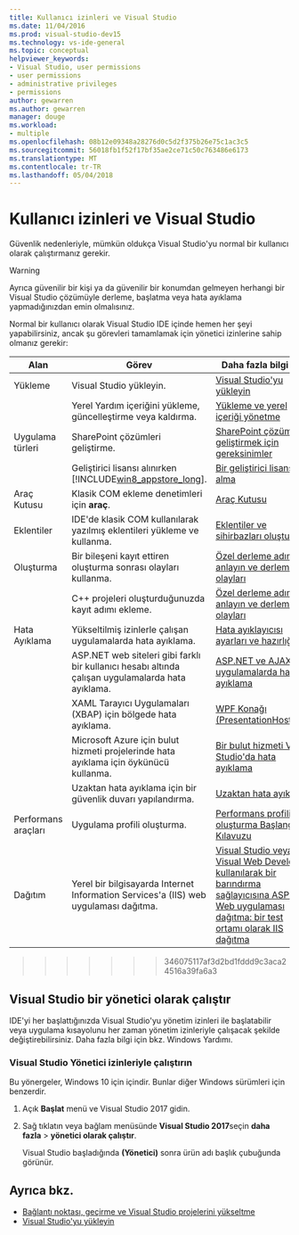 ```yaml
---
title: Kullanıcı izinleri ve Visual Studio
ms.date: 11/04/2016
ms.prod: visual-studio-dev15
ms.technology: vs-ide-general
ms.topic: conceptual
helpviewer_keywords:
- Visual Studio, user permissions
- user permissions
- administrative privileges
- permissions
author: gewarren
ms.author: gewarren
manager: douge
ms.workload:
- multiple
ms.openlocfilehash: 08b12e09348a28276d0c5d2f375b26e75c1ac3c5
ms.sourcegitcommit: 56018fb1f52f17bf35ae2ce71c50c763486e6173
ms.translationtype: MT
ms.contentlocale: tr-TR
ms.lasthandoff: 05/04/2018
---
```

# <a name="user-permissions-and-visual-studio"></a>Kullanıcı izinleri ve Visual Studio

Güvenlik nedenleriyle, mümkün oldukça Visual Studio'yu normal bir kullanıcı olarak çalıştırmanız gerekir.

> [!WARNING]
> Ayrıca güvenilir bir kişi ya da güvenilir bir konumdan gelmeyen herhangi bir Visual Studio çözümüyle derleme, başlatma veya hata ayıklama yapmadığınızdan emin olmalısınız.

Normal bir kullanıcı olarak Visual Studio IDE içinde hemen her şeyi yapabilirsiniz, ancak şu görevleri tamamlamak için yönetici izinlerine sahip olmanız gerekir:

|Alan|Görev|Daha fazla bilgi için|
|----------|----------|--------------------------|
|Yükleme|Visual Studio yükleyin.|[Visual Studio'yu yükleyin](../install/install-visual-studio.md)|
||Yerel Yardım içeriğini yükleme, güncelleştirme veya kaldırma.|[Yükleme ve yerel içeriği yönetme](../ide/install-and-manage-local-content.md)|
|Uygulama türleri|SharePoint çözümleri geliştirme.|[SharePoint çözümleri geliştirmek için gereksinimler](../sharepoint/requirements-for-developing-sharepoint-solutions.md)|  
||Geliştirici lisansı alınırken [!INCLUDE[win8_appstore_long](../debugger/includes/win8_appstore_long_md.md)].|[Bir geliştirici lisansı alma](http://go.microsoft.com/fwlink/?LinkID=241313)|
|Araç Kutusu|Klasik COM ekleme denetimleri için **araç**.|[Araç Kutusu](../ide/reference/toolbox.md)|
|Eklentiler|IDE'de klasik COM kullanılarak yazılmış eklentileri yükleme ve kullanma.|[Eklentiler ve sihirbazları oluşturma](http://msdn.microsoft.com/Library/c5a47c21-6668-4de3-898d-afa969317e73)|
|Oluşturma|Bir bileşeni kayıt ettiren oluşturma sonrası olayları kullanma.|[Özel derleme adımları anlayın ve derleme olayları](/cpp/ide/understanding-custom-build-steps-and-build-events)|
||C++ projeleri oluşturduğunuzda kayıt adımı ekleme.|[Özel derleme adımları anlayın ve derleme olayları](/cpp/ide/understanding-custom-build-steps-and-build-events)|
|Hata Ayıklama|Yükseltilmiş izinlerle çalışan uygulamalarda hata ayıklama.|[Hata ayıklayıcısı ayarları ve hazırlığı](../debugger/debugger-settings-and-preparation.md)|
||ASP.NET web siteleri gibi farklı bir kullanıcı hesabı altında çalışan uygulamalarda hata ayıklama.|[ASP.NET ve AJAX uygulamalarda hata ayıklama](../debugger/debugging-aspnet-and-ajax-applications.md)|
||XAML Tarayıcı Uygulamaları (XBAP) için bölgede hata ayıklama.|[WPF Konağı (PresentationHost.exe)](/dotnet/framework/wpf/app-development/wpf-host-presentationhost-exe)|
||Microsoft Azure için bulut hizmeti projelerinde hata ayıklama için öykünücü kullanma.|[Bir bulut hizmeti Visual Studio'da hata ayıklama](http://go.microsoft.com/fwlink/?LinkId=266725)|
||Uzaktan hata ayıklama için bir güvenlik duvarı yapılandırma.|[Uzaktan hata ayıklama](../debugger/remote-debugging.md)|
|Performans araçları|Uygulama profili oluşturma.|[Performans profili oluşturma Başlangıç Kılavuzu](../profiling/beginners-guide-to-performance-profiling.md)|
|Dağıtım|Yerel bir bilgisayarda Internet Information Services'a (IIS) web uygulaması dağıtma.|[Visual Studio veya Visual Web Developer kullanılarak bir barındırma sağlayıcısına ASP.NET Web uygulaması dağıtma: bir test ortamı olarak IIS dağıtma](http://go.microsoft.com/fwlink/?LinkId=266478)|
>>>>>>> 346075117af3d2bd1fddd9c3aca24516a39fa6a3

## <a name="run-visual-studio-as-an-administrator"></a>Visual Studio bir yönetici olarak çalıştır

IDE'yi her başlattığınızda Visual Studio'yu yönetim izinleri ile başlatabilir veya uygulama kısayolunu her zaman yönetim izinleriyle çalışacak şekilde değiştirebilirsiniz. Daha fazla bilgi için bkz. Windows Yardımı.

### <a name="run-visual-studio-with-administrative-permissions"></a>Visual Studio Yönetici izinleriyle çalıştırın

Bu yönergeler, Windows 10 için içindir. Bunlar diğer Windows sürümleri için benzerdir.

1. Açık **Başlat** menü ve Visual Studio 2017 gidin.

1. Sağ tıklatın veya bağlam menüsünde **Visual Studio 2017**seçin **daha fazla** > **yönetici olarak çalıştır**.

     Visual Studio başladığında **(Yönetici)** sonra ürün adı başlık çubuğunda görünür.

## <a name="see-also"></a>Ayrıca bkz.

- [Bağlantı noktası, geçirme ve Visual Studio projelerini yükseltme](../porting/port-migrate-and-upgrade-visual-studio-projects.md)
- [Visual Studio'yu yükleyin](../install/install-visual-studio.md)